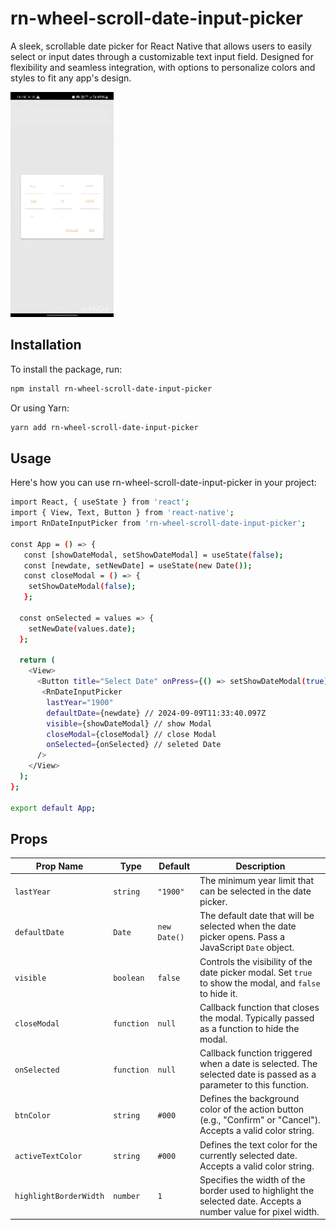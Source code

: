 # rn-wheel-scroll-date-input-picker

A sleek, scrollable date picker for React Native that allows users to easily select or input dates through a customizable text input field. Designed for flexibility and seamless integration, with options to personalize colors and styles to fit any app's design.

![rn-wheel-scroll-date-input-picker](https://raw.githubusercontent.com/mackscript/rn-wheel-scroll-date-input-picker/main/Demo.gif)

## Installation

To install the package, run:

```bash
npm install rn-wheel-scroll-date-input-picker
```

Or using Yarn:

```bash
yarn add rn-wheel-scroll-date-input-picker
```

## Usage

Here's how you can use rn-wheel-scroll-date-input-picker in your project:

```bash
import React, { useState } from 'react';
import { View, Text, Button } from 'react-native';
import RnDateInputPicker from 'rn-wheel-scroll-date-input-picker';

const App = () => {
   const [showDateModal, setShowDateModal] = useState(false);
   const [newdate, setNewDate] = useState(new Date());
   const closeModal = () => {
    setShowDateModal(false);
   };

  const onSelected = values => {
    setNewDate(values.date);
  };

  return (
    <View>
      <Button title="Select Date" onPress={() => setShowDateModal(true)} />
       <RnDateInputPicker
        lastYear="1900"
        defaultDate={newdate} // 2024-09-09T11:33:40.097Z
        visible={showDateModal} // show Modal
        closeModal={closeModal} // close Modal
        onSelected={onSelected} // seleted Date
      />
    </View>
  );
};

export default App;
```

## Props

| Prop Name              | Type       | Default      | Description                                                                                                       |
| ---------------------- | ---------- | ------------ | ----------------------------------------------------------------------------------------------------------------- |
| `lastYear`             | `string`   | `"1900"`     | The minimum year limit that can be selected in the date picker.                                                   |
| `defaultDate`          | `Date`     | `new Date()` | The default date that will be selected when the date picker opens. Pass a JavaScript `Date` object.               |
| `visible`              | `boolean`  | `false`      | Controls the visibility of the date picker modal. Set `true` to show the modal, and `false` to hide it.           |
| `closeModal`           | `function` | `null`       | Callback function that closes the modal. Typically passed as a function to hide the modal.                        |
| `onSelected`           | `function` | `null`       | Callback function triggered when a date is selected. The selected date is passed as a parameter to this function. |
| `btnColor`             | `string`   | `#000`       | Defines the background color of the action button (e.g., "Confirm" or "Cancel"). Accepts a valid color string.    |
| `activeTextColor`      | `string`   | `#000`       | Defines the text color for the currently selected date. Accepts a valid color string.                             |
| `highlightBorderWidth` | `number`   | `1`          | Specifies the width of the border used to highlight the selected date. Accepts a number value for pixel width.    |
